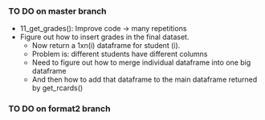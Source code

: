 ### TO DO on master branch
* 11_get_grades(): Improve code -> many repetitions
* Figure out how to insert grades in the final dataset.
  - Now return a 1xn(i) dataframe for student (i).
  - Problem is: different students have different columns
  - Need to figure out how to merge individual dataframe into one big dataframe
  - And then how to add that dataframe to the main dataframe returned by get_rcards()

### TO DO on format2 branch